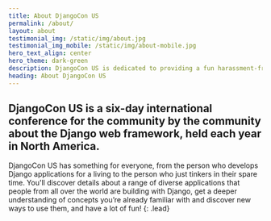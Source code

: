 ```yaml
---
title: About DjangoCon US
permalink: /about/
layout: about
testimonial_img: /static/img/about.jpg
testimonial_img_mobile: /static/img/about-mobile.jpg
hero_text_align: center
hero_theme: dark-green
description: DjangoCon US is dedicated to providing a fun harassment-free conference experience for everyone, regardless of gender, gender identity, sexual orientation, disability, physical appearance, body size, race, or religion.
heading: About DjangoCon US
---
```


<h2 class="demp">DjangoCon US is a six-day international conference for the community by the community about the Django web framework, held each year in North America.</h2>

DjangoCon US has something for everyone, from the person who develops Django applications for a living to the person who just tinkers in their spare time. You'll discover details about a range of diverse applications that people from all over the world are building with Django, get a deeper understanding of concepts you’re already familiar with and discover new ways to use them, and have a lot of fun!
{: .lead}
